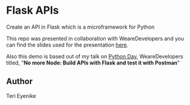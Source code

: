 # Flask APIs

Create an API in Flask which is a microframework for Python

This repo was presented in collaboration with WeareDevelopers and you can find the slides used for the presentation [here](https://docs.google.com/presentation/d/1_OmksJGoC-iQw3PS8P0yuKuBPmnj6xDYmEj-GWVFJBU/edit?usp=sharing).

Also this demo is based out of my talk on [Python Day](https://www.wearedevelopers.com/event/python-day-april-2023), WeareDevelopers titled, "**No more Node: Build APIs with Flask and test it with Postman**"

## Author

Teri Eyenike
